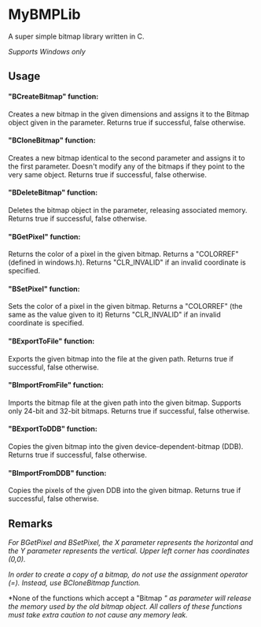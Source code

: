 

# MyBMPLib

A super simple bitmap library written in C.

*Supports Windows only*

## Usage

#### "BCreateBitmap" function:
  Creates a new bitmap in the given dimensions and assigns it to the Bitmap object given in the parameter.
  Returns true if successful, false otherwise.

#### "BCloneBitmap" function:
  Creates a new bitmap identical to the second parameter and assigns it to the first parameter.
  Doesn't modify any of the bitmaps if they point to the very same object.
	Returns true if successful, false otherwise.
  
#### "BDeleteBitmap" function:
  Deletes the bitmap object in the parameter, releasing associated memory.
	Returns true if successful, false otherwise.

#### "BGetPixel" function:
  Returns the color of a pixel in the given bitmap.
  Returns a "COLORREF" (defined in windows.h).
	Returns "CLR_INVALID" if an invalid coordinate is specified.

#### "BSetPixel" function:
  Sets the color of a pixel in the given bitmap.
	Returns a "COLORREF" (the same as the value given to it)
	Returns "CLR_INVALID" if an invalid coordinate is specified.

#### "BExportToFile" function:
  Exports the given bitmap into the file at the given path.
  Returns true if successful, false otherwise.

#### "BImportFromFile" function:
  Imports the bitmap file at the given path into the given bitmap.
	Supports only 24-bit and 32-bit bitmaps.
	Returns true if successful, false otherwise.

#### "BExportToDDB" function:
  Copies the given bitmap into the given device-dependent-bitmap (DDB).
	Returns true if successful, false otherwise.

#### "BImportFromDDB" function:
  Copies the pixels of the given DDB into the given bitmap.
	Returns true if successful, false otherwise.

## Remarks
 
  *For BGetPixel and BSetPixel, the X parameter represents the horizontal and the Y parameter represents the vertical.
   Upper left corner has coordinates (0,0).*
   
  *In order to create a copy of a bitmap, do not use the assignment operator (=). Instead, use BCloneBitmap function.*
  
  *None of the functions which accept a "Bitmap *" as parameter will release the memory used by the old bitmap object. All callers of these functions must take extra caution to not cause any memory leak.*
